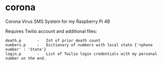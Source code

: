 # corona
Corona Virus SMS System for my Raspberry Pi 4B



Requires Twilio account and additional files:

<pre><code>death.p       -   Int of prior death count
numbers.p     -   Dictionary of numbers with local state {'+phone number' : 'State'}
login.p       -   List of Twilio login credentials with my personal number on the end.</code></pre>
   

